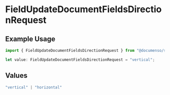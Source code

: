 # FieldUpdateDocumentFieldsDirectionRequest

## Example Usage

```typescript
import { FieldUpdateDocumentFieldsDirectionRequest } from "@documenso/sdk-typescript/models/operations";

let value: FieldUpdateDocumentFieldsDirectionRequest = "vertical";
```

## Values

```typescript
"vertical" | "horizontal"
```